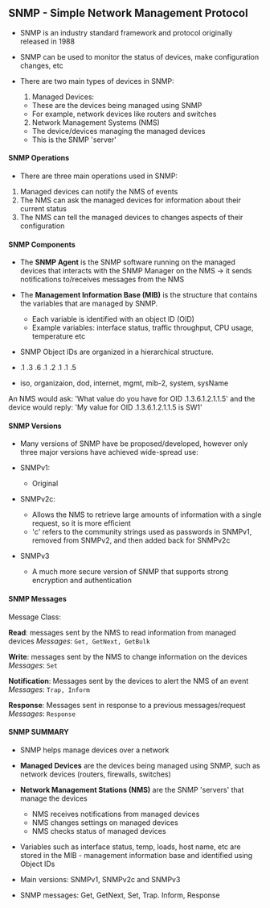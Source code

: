 ## SNMP - Simple Network Management Protocol

* SNMP is an industry standard framework and protocol originally released in 1988
* SNMP can be used to monitor the status of devices, make configuration changes, etc

* There are two main types of devices in SNMP:
    1) Managed Devices:
    - These are the devices being managed using SNMP
    - For example, network devices like routers and switches

    2) Network Management Systems (NMS)
    - The device/devices managing the managed devices 
    - This is the SNMP 'server'

#### SNMP Operations

- There are three main operations used in SNMP:
1. Managed devices can notify the NMS of events
2. The NMS can ask the managed devices for information about their current status
3. The NMS can tell the managed devices to changes aspects of their configuration

#### SNMP Components
- The **SNMP Agent** is the SNMP software running on the managed devices that interacts with the SNMP Manager on the NMS -> it sends notifications to/receives messages from the NMS 
- The **Management Information Base (MIB)** is the structure that contains the variables that are managed by SNMP.
    * Each variable is identified with an object ID (OID)
    * Example variables: interface status, traffic throughput, CPU usage, temperature etc

- SNMP Object IDs are organized in a hierarchical structure.
- .1 .3  .6  .1  .2  .1  .1  .5
- iso, organizaion, dod, internet, mgmt, mib-2, system, sysName

An NMS would ask: 'What value do you have for OID .1.3.6.1.2.1.1.5'
and the device would reply: 'My value for OID .1.3.6.1.2.1.1.5 is SW1'

#### SNMP Versions

- Many versions of SNMP have be proposed/developed, however only three major versions have achieved wide-spread use:

* SNMPv1:
    - Original 

* SNMPv2c:
    - Allows the NMS to retrieve large amounts of information with a single request, so it is more efficient
    - 'c' refers to the community strings used as passwords in SNMPv1, removed from SNMPv2, and then added back for SNMPv2c

* SNMPv3
    - A much more secure version of SNMP that supports strong encryption and authentication

#### SNMP Messages

Message Class:

**Read**: messages sent by the NMS to read information from managed devices
*Messages*: ```Get, GetNext, GetBulk``` 

**Write**: messages sent by the NMS to change information on the devices
*Messages*: ```Set```

**Notification**: Messages sent by the devices to alert the NMS of an event
*Messages*: ```Trap, Inform```

**Response**: Messages sent in response to a previous messages/request
*Messages*: ```Response```

#### SNMP SUMMARY

- SNMP helps manage devices over a network

- **Managed Devices** are the devices being managed using SNMP, such as network devices (routers, firewalls, switches)
- **Network Management Stations (NMS)** are the SNMP 'servers' that manage the devices
    * NMS receives notifications from managed devices
    * NMS changes settings on managed devices 
    * NMS checks status of managed devices 

- Variables such as interface status, temp, loads, host name, etc are stored in the MIB - management information base and identified using Object IDs 
- Main versions: SNMPv1, SNMPv2c and SNMPv3
- SNMP messages: Get, GetNext, Set, Trap. Inform, Response 




